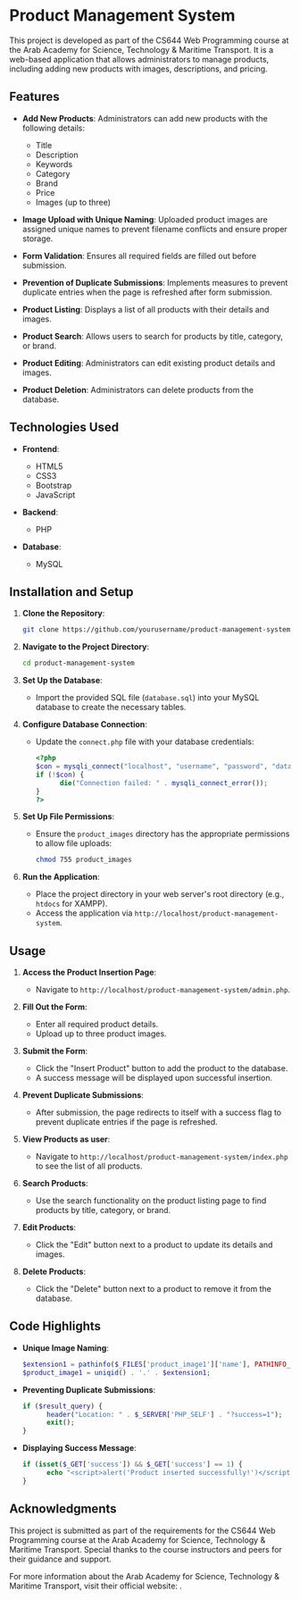 # Product Management System

This project is developed as part of the CS644 Web Programming course at the Arab Academy for Science, Technology & Maritime Transport. It is a web-based application that allows administrators to manage products, including adding new products with images, descriptions, and pricing.

## Features

- **Add New Products**: Administrators can add new products with the following details:

  - Title
  - Description
  - Keywords
  - Category
  - Brand
  - Price
  - Images (up to three)

- **Image Upload with Unique Naming**: Uploaded product images are assigned unique names to prevent filename conflicts and ensure proper storage.

- **Form Validation**: Ensures all required fields are filled out before submission.

- **Prevention of Duplicate Submissions**: Implements measures to prevent duplicate entries when the page is refreshed after form submission.

- **Product Listing**: Displays a list of all products with their details and images.

- **Product Search**: Allows users to search for products by title, category, or brand.

- **Product Editing**: Administrators can edit existing product details and images.

- **Product Deletion**: Administrators can delete products from the database.

## Technologies Used

- **Frontend**:

  - HTML5
  - CSS3
  - Bootstrap
  - JavaScript

- **Backend**:

  - PHP

- **Database**:
  - MySQL

## Installation and Setup

1. **Clone the Repository**:

   ```bash
   git clone https://github.com/yourusername/product-management-system.git
   ```

2. **Navigate to the Project Directory**:

   ```bash
   cd product-management-system
   ```

3. **Set Up the Database**:

   - Import the provided SQL file (`database.sql`) into your MySQL database to create the necessary tables.

4. **Configure Database Connection**:

   - Update the `connect.php` file with your database credentials:
     ```php
     <?php
     $con = mysqli_connect("localhost", "username", "password", "database_name");
     if (!$con) {
           die("Connection failed: " . mysqli_connect_error());
     }
     ?>
     ```

5. **Set Up File Permissions**:

   - Ensure the `product_images` directory has the appropriate permissions to allow file uploads:
     ```bash
     chmod 755 product_images
     ```

6. **Run the Application**:
   - Place the project directory in your web server's root directory (e.g., `htdocs` for XAMPP).
   - Access the application via `http://localhost/product-management-system`.

## Usage

1. **Access the Product Insertion Page**:

   - Navigate to `http://localhost/product-management-system/admin.php`.

2. **Fill Out the Form**:

   - Enter all required product details.
   - Upload up to three product images.

3. **Submit the Form**:

   - Click the "Insert Product" button to add the product to the database.
   - A success message will be displayed upon successful insertion.

4. **Prevent Duplicate Submissions**:

   - After submission, the page redirects to itself with a success flag to prevent duplicate entries if the page is refreshed.

5. **View Products as user**:

   - Navigate to `http://localhost/product-management-system/index.php` to see the list of all products.

6. **Search Products**:

   - Use the search functionality on the product listing page to find products by title, category, or brand.

7. **Edit Products**:

   - Click the "Edit" button next to a product to update its details and images.

8. **Delete Products**:
   - Click the "Delete" button next to a product to remove it from the database.

## Code Highlights

- **Unique Image Naming**:

  ```php
  $extension1 = pathinfo($_FILES['product_image1']['name'], PATHINFO_EXTENSION);
  $product_image1 = uniqid() . '.' . $extension1;
  ```

- **Preventing Duplicate Submissions**:

  ```php
  if ($result_query) {
        header("Location: " . $_SERVER['PHP_SELF'] . "?success=1");
        exit();
  }
  ```

- **Displaying Success Message**:
  ```php
  if (isset($_GET['success']) && $_GET['success'] == 1) {
        echo "<script>alert('Product inserted successfully!')</script>";
  }
  ```

## Acknowledgments

This project is submitted as part of the requirements for the CS644 Web Programming course at the Arab Academy for Science, Technology & Maritime Transport. Special thanks to the course instructors and peers for their guidance and support.

For more information about the Arab Academy for Science, Technology & Maritime Transport, visit their official website: .

